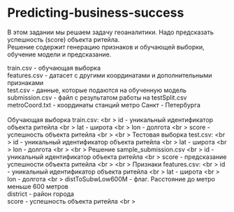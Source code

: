 # Predicting-business-success

В этом задании мы решаем задачу геоаналитики. Надо предсказать успешность (score) объекта ритейла. <br />
Решение содержит генерацию признаков и обучающей выборки, обучение модели и предсказание. <br />

train.csv - обучающая выборка <br />
features.csv - датасет с другими координатами и дополнительными признаками <br />
test.csv - данные, которые подаются на обученную модель <br />
submission.csv - файл с результатом работы на testSplit.csv <br />
metroCoord.txt - координаты станций метро Санкт - Петербурга <br />
<br />
Обучающая выборка train.csv: <br \>
id - уникальный идентификатор объекта ритейла <br \>
lat - широта <br \>
lon - долгота <br \>
score - успешность объекта ритейла <br \>
<br \>
Тестовая выборка test.csv: <br \>
id - уникальный идентификатор объекта ритейла <br \>
lat - широта <br \>
lon - долгота <br \>
<br \>
Решение sample_submission.csv <br \>
id - уникальный идентификатор объекта ритейла <br \>
score - предсказание успешности объекта ритейла <br \>
<br \>
Признаки features.csv: <br \>
id - уникальный идентификатор объекта ритейла <br \>
lat - широта <br \>
lon - долгота <br \>
distToSubwLow600M - флаг. Расстояние до метро меньше 600 метров <br />
district - район города <br />
score - успешность объекта ритейла <br \>
